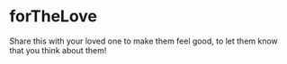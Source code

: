 # forTheLove
Share this with your loved one to make them feel good, to let them know that you think about them!

